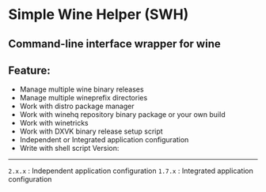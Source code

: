 # Simple Wine Helper (SWH)
 Command-line interface wrapper for wine
 ---------------------------------------
 Feature:
 --------
* Manage multiple wine binary releases
* Manage multiple wineprefix directories
* Work with distro package manager
* Work with winehq repository binary package or your own build
* Work with winetricks
* Work with DXVK binary release setup script
* Independent or Integrated application configuration
* Write with shell script
 Version:
 --------
`2.x.x` : Independent application configuration
`1.7.x` : Integrated application configuration
